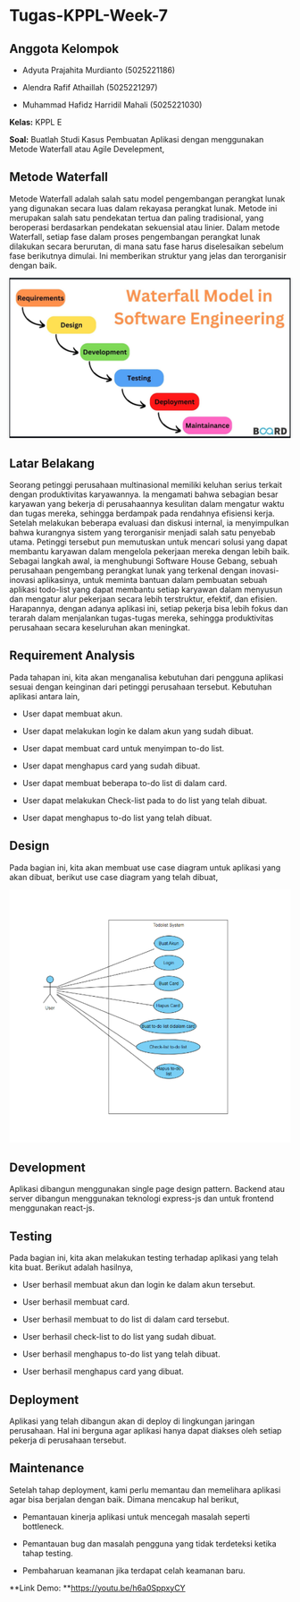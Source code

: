 # **Tugas-KPPL-Week-7**

## **Anggota Kelompok**

- Adyuta Prajahita Murdianto (5025221186)
  
- Alendra Rafif Athaillah (5025221297)
  
- Muhammad Hafidz Harridil Mahali (5025221030)

**Kelas:** KPPL E

**Soal:** Buatlah  Studi Kasus Pembuatan Aplikasi dengan menggunakan Metode Waterfall atau Agile Develepment,

## **Metode Waterfall**

Metode Waterfall adalah salah satu model pengembangan perangkat lunak yang digunakan secara luas dalam rekayasa perangkat lunak. Metode ini merupakan salah satu pendekatan tertua dan paling tradisional, yang beroperasi berdasarkan pendekatan sekuensial atau linier. Dalam metode Waterfall, setiap fase dalam proses pengembangan perangkat lunak dilakukan secara berurutan, di mana satu fase harus diselesaikan sebelum fase berikutnya dimulai. Ini memberikan struktur yang jelas dan terorganisir dengan baik.

![waterfall](Screenshot/waterfall.png)

## **Latar Belakang**

Seorang petinggi perusahaan multinasional memiliki keluhan serius terkait dengan produktivitas karyawannya. Ia mengamati bahwa sebagian besar karyawan yang bekerja di perusahaannya kesulitan dalam mengatur waktu dan tugas mereka, sehingga berdampak pada rendahnya efisiensi kerja. Setelah melakukan beberapa evaluasi dan diskusi internal, ia menyimpulkan bahwa kurangnya sistem yang terorganisir menjadi salah satu penyebab utama. Petinggi tersebut pun memutuskan untuk mencari solusi yang dapat membantu karyawan dalam mengelola pekerjaan mereka dengan lebih baik. Sebagai langkah awal, ia menghubungi Software House Gebang, sebuah perusahaan pengembang perangkat lunak yang terkenal dengan inovasi-inovasi aplikasinya, untuk meminta bantuan dalam pembuatan sebuah aplikasi todo-list yang dapat membantu setiap karyawan dalam menyusun dan mengatur alur pekerjaan secara lebih terstruktur, efektif, dan efisien. Harapannya, dengan adanya aplikasi ini, setiap pekerja bisa lebih fokus dan terarah dalam menjalankan tugas-tugas mereka, sehingga produktivitas perusahaan secara keseluruhan akan meningkat.

## **Requirement Analysis**

Pada tahapan ini, kita akan menganalisa kebutuhan dari pengguna aplikasi sesuai dengan keinginan dari petinggi perusahaan tersebut. Kebutuhan aplikasi antara lain,

- User dapat membuat akun.

- User dapat melakukan login ke dalam akun yang sudah dibuat.

- User dapat membuat card untuk menyimpan to-do list.

- User dapat menghapus card yang sudah dibuat.

- User dapat membuat beberapa to-do list di dalam card.

- User dapat melakukan Check-list pada to do list yang telah dibuat.

- User dapat menghapus to-do list yang telah dibuat.

## **Design**

Pada bagian ini, kita akan membuat use case diagram untuk aplikasi yang akan dibuat, berikut use case diagram yang telah dibuat,

![usecase](Screenshot/usecase.png)

## **Development**

Aplikasi dibangun menggunakan single page design pattern. Backend atau server dibangun menggunakan teknologi express-js dan untuk frontend menggunakan react-js.


## **Testing**

Pada bagian ini, kita akan melakukan testing terhadap aplikasi yang telah kita buat. Berikut adalah hasilnya,

- User berhasil membuat akun dan login ke dalam akun tersebut.

- User berhasil membuat card.

- User berhasil membuat to do list di dalam card tersebut.

- User berhasil check-list to do list yang sudah dibuat.

- User berhasil menghapus to-do list yang telah dibuat.

- User berhasil menghapus card yang dibuat.

## **Deployment**

Aplikasi yang telah dibangun akan di deploy di lingkungan jaringan perusahaan. Hal ini berguna agar aplikasi hanya dapat diakses oleh setiap pekerja di perusahaan tersebut.

## **Maintenance**

Setelah tahap deployment, kami perlu memantau dan memelihara aplikasi agar bisa berjalan dengan baik. Dimana mencakup hal berikut,

- Pemantauan kinerja aplikasi untuk mencegah masalah seperti bottleneck.

- Pemantauan bug dan masalah pengguna yang tidak terdeteksi ketika tahap testing.

- Pembaharuan keamanan jika terdapat celah keamanan baru.

**Link Demo: **https://youtu.be/h6a0SppxyCY

